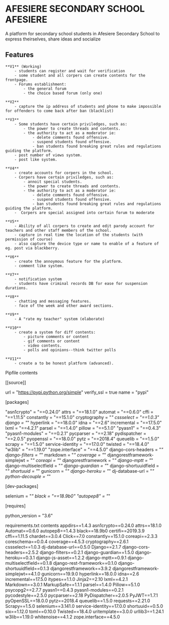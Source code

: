 # AFESIERE SECONDARY SCHOOL AFESIERE

A platform for secondary school students in Afesiere Secondary School to express theirselves, share ideas and socialize

## Features

    **V1** (Working)
        - students can register and wait for verification
        - some student and all corpers can create contents for the frontpage.
        - Forums establishment:
            - the general forum
            - the choice based forum (only one)

    **V2**
        - capture the ip address of students and phone to make impossible for offenders to come back after ban (blacklist)

    **V3**
        - Some students have certain priviledges, such as:
            - the power to create threads and contents.
            - the authority to act as a moderator ie:
                - delete comments found offensive.
                - suspend students found offensive.
                - ban students found breaking great rules and regulations guiding the platform.
        - post number of views system.
        - post like system.

    **V4**
        - create accounts for corpers in the school.
        - Corpers have certain priviledges, such as:
            - annoit special students.
            - the power to create threads and contents.
            - the authority to act as a moderator ie:
                - delete comments found offensive.
                - suspend students found offensive.
                - ban students found breaking great rules and regulations guiding the platform.
        -  Corpers are special assigned into certain forum to moderate

    **V5**
        - Ability of all corpers to create and edit parody account for teachers and other staff members of the school.
        - capture in real time the location of the students (with permission of course)
        - also capture the device type or name to enable of a feature of eg. post via blackberry.

    **V6**
        - create the annoymous feature for the platform.
        - comment like system.

    **V7**
        - notification system
        - students have criminal records DB for ease for suspension durations.

    **V8**
        - chatting and messaging features.
        - face of the week and other award sections.

    **V9**
        - A "rate my teacher" system (elaborate)

    **V10**
        - create a system for diff contents:
            - picture comments or content
            - gif comments or content
            - video contents.
            - polls and opinions--think twitter polls

    **V11**
        - create a to be honest platform (advanced).

Pipfile contents

[[source]]

url = "https://pypi.python.org/simple"
verify_ssl = true
name = "pypi"


[packages]

"asn1crypto" = "==0.24.0"
attrs = "==18.1.0"
automat = "==0.6.0"
cffi = "==1.11.5"
constantly = "==15.1.0"
cryptography = "*"
cssselect = "==1.0.3"
django = "*"
hyperlink = "==18.0.0"
idna = "==2.6"
incremental = "==17.5.0"
lxml = "==4.2.1"
parsel = "==1.4.0"
pillow = "==5.1.0"
"pyasn1" = "==0.4.3"
"pyasn1-modules" = "==0.2.1"
pycparser = "==2.18"
pydispatcher = "==2.0.5"
pyopenssl = "==18.0.0"
pytz = "==2018.4"
queuelib = "==1.5.0"
scrapy = "==1.5.0"
service-identity = "==17.0.0"
twisted = "==18.4.0"
"w3lib" = "==1.19.0"
"zope.interface" = "==4.5.0"
django-cors-headers = "*"
django-filters = "*"
markdown = "*"
coverage = "*"
djangorestframework-simplejwt = "*"
coreapi = "*"
djangorestframework = "*"
django-mptt = "*"
django-multiselectfield = "*"
django-guardian = "*"
django-shortuuidfield = "*"
shortuuid = "*"
gunicorn = "*"
django-heroku = "*"
dj-database-url = "*"
python-decouple = "*"


[dev-packages]

selenium = "*"
black = "==18.9b0"
"autopep8" = "*"


[requires]

python_version = "3.6"



requirements.txt contents
appdirs==1.4.3
asn1crypto==0.24.0
attrs==18.1.0
Automat==0.6.0
autopep8==1.4.3
black==18.9b0
certifi==2019.3.9
cffi==1.11.5
chardet==3.0.4
Click==7.0
constantly==15.1.0
coreapi==2.3.3
coreschema==0.0.4
coverage==4.5.3
cryptography==2.6.1
cssselect==1.0.3
dj-database-url==0.5.0
Django==2.1.7
django-cors-headers==2.5.2
django-filters==0.2.1
django-guardian==1.5.0
django-heroku==0.3.1
django-js-asset==1.2.2
django-mptt==0.9.1
django-multiselectfield==0.1.8
django-rest-framework==0.1.0
django-shortuuidfield==0.1.3
djangorestframework==3.9.2
djangorestframework-simplejwt==4.1.0
gunicorn==19.9.0
hyperlink==18.0.0
idna==2.6
incremental==17.5.0
itypes==1.1.0
Jinja2==2.10
lxml==4.2.1
Markdown==3.0.1
MarkupSafe==1.1.1
parsel==1.4.0
Pillow==5.1.0
psycopg2==2.7.7
pyasn1==0.4.3
pyasn1-modules==0.2.1
pycodestyle==2.5.0
pycparser==2.18
PyDispatcher==2.0.5
PyJWT==1.7.1
pyOpenSSL==18.0.0
pytz==2018.4
queuelib==1.5.0
requests==2.21.0
Scrapy==1.5.0
selenium==3.141.0
service-identity==17.0.0
shortuuid==0.5.0
six==1.12.0
toml==0.10.0
Twisted==18.4.0
uritemplate==3.0.0
urllib3==1.24.1
w3lib==1.19.0
whitenoise==4.1.2
zope.interface==4.5.0
